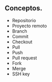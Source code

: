 ## Conceptos.

* Repositorio
* Proyecto remoto
* Branch
* Commit
* Checkout
* Pull
* Push
* Pull request
* Fork
* Merge
* SSH key
